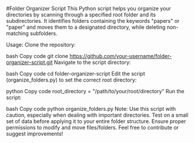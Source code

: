 #Folder Organizer Script
This Python script helps you organize your directories by scanning through a specified root folder and its subdirectories. It identifies folders containing the keywords "papers" or "paper" and moves them to a designated directory, while deleting non-matching subfolders.

Usage:
Clone the repository:

bash
Copy code
git clone https://github.com/your-username/folder-organizer-script.git
Navigate to the script directory:

bash
Copy code
cd folder-organizer-script
Edit the script (organize_folders.py) to set the correct root directory:

python
Copy code
root_directory = "/path/to/your/root/directory"
Run the script:

bash
Copy code
python organize_folders.py
Note:
Use this script with caution, especially when dealing with important directories.
Test on a small set of data before applying it to your entire folder structure.
Ensure proper permissions to modify and move files/folders.
Feel free to contribute or suggest improvements!
